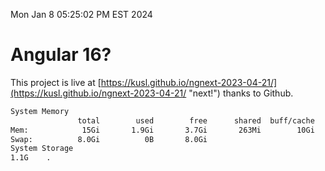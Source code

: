 Mon Jan  8 05:25:02 PM EST 2024

# Angular 16?


This project is live at [https://kusl.github.io/ngnext-2023-04-21/](https://kusl.github.io/ngnext-2023-04-21/ "next!") thanks to Github.

```bash
System Memory
               total        used        free      shared  buff/cache   available
Mem:            15Gi       1.9Gi       3.7Gi       263Mi        10Gi        13Gi
Swap:          8.0Gi          0B       8.0Gi
System Storage
1.1G	.
```
